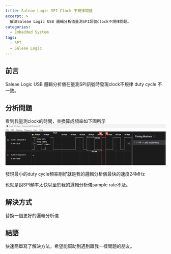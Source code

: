 ```yaml
---
title: Saleae Logic SPI Clock 不規律問題
excerpt: >
  解決Saleae Logic USB 邏輯分析儀量測SPI訊號clock不規律問題。
categories:
  - Embedded System
tags:
  - SPI
  - Saleae Logic
---
```


## 前言
Saleae Logic USB 邏輯分析儀在量測SPI訊號時發現clock不規律 duty cycle 不一致。
## 分析問題
看到我量測clock的時間，並換算成頻率如下圖所示
![spi_clock_speed](/assets/images/spi_clock_speed.png)

發現最小的duty cycle頻率剛好就是我的邏輯分析儀最快的速度24MHz

也就是說SPI頻率太快以至於我的邏輯分析儀sample rate不及。

## 解決方式
替換一個更好的邏輯分析儀

## 結語
快速簡單寫了解決方法，希望能幫助到遇到跟我一樣問題的朋友。